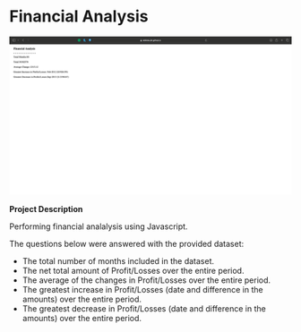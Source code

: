 # Financial Analysis

![project](./img/project.png)

**Project Description**

Performing financial analalysis using Javascript.

The questions below were answered with the provided dataset:

* The total number of months included in the dataset.
* The net total amount of Profit/Losses over the entire period.
* The average of the changes in Profit/Losses over the entire period.
* The greatest increase in Profit/Losses (date and difference in the amounts) over the entire
  period.
* The greatest decrease in Profit/Losses (date and difference in the amounts) over the entire
  period.



